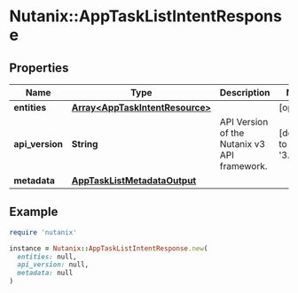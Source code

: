 # Nutanix::AppTaskListIntentResponse

## Properties

| Name | Type | Description | Notes |
| ---- | ---- | ----------- | ----- |
| **entities** | [**Array&lt;AppTaskIntentResource&gt;**](AppTaskIntentResource.md) |  | [optional] |
| **api_version** | **String** | API Version of the Nutanix v3 API framework. | [default to &#39;3.1.0&#39;] |
| **metadata** | [**AppTaskListMetadataOutput**](AppTaskListMetadataOutput.md) |  |  |

## Example

```ruby
require 'nutanix'

instance = Nutanix::AppTaskListIntentResponse.new(
  entities: null,
  api_version: null,
  metadata: null
)
```

